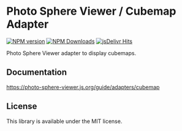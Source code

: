 # Photo Sphere Viewer / Cubemap Adapter

[![NPM version](https://img.shields.io/npm/v/@photo-sphere-viewer/cubemap-adapter?logo=npm)](https://www.npmjs.com/package/@photo-sphere-viewer/cubemap-adapter)
[![NPM Downloads](https://img.shields.io/npm/dm/@photo-sphere-viewer/cubemap-adapter?color=f86036&label=npm&logo=npm)](https://www.npmjs.com/package/@photo-sphere-viewer/cubemap-adapter)
[![jsDelivr Hits](https://img.shields.io/jsdelivr/npm/hm/@photo-sphere-viewer/cubemap-adapter?color=%23f86036&logo=jsdelivr)](https://www.jsdelivr.com/package/npm/@photo-sphere-viewer/cubemap-adapter)

Photo Sphere Viewer adapter to display cubemaps.

## Documentation

https://photo-sphere-viewer.js.org/guide/adapters/cubemap

## License

This library is available under the MIT license.
